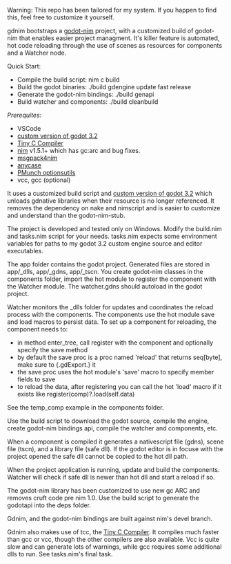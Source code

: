 Warning: This repo has been tailored for my system. If you happen to find this,
feel free to customize it yourself.

gdnim bootstraps a [godot-nim](https://github.com/pragmagic/godot-nim) project,
with a customized build of godot-nim that enables easier project managment. It's
killer feature is automated, hot code reloading through the use of scenes as
resources for components and a Watcher node.

Quick Start:
 - Compile the build script: nim c build
 - Build the godot binaries: ./build gdengine update fast release
 - Generate the godot-nim bindings: ./build genapi
 - Build watcher and components: ./build cleanbuild

*Prerequites:*
  - VSCode
  - [custom version of godot 3.2](https://github.com/geekrelief/godot/tree/3.2_custom)
  - [Tiny C Compiler](https://github.com/mirror/tinycc)
  - [nim](https://github.com/nim-lang/Nim) v1.5.1+ which has gc:arc and bug fixes.
  - [msgpack4nim](https://nimble.directory/pkg/msgpack4nim)
  - [anycase](https://nimble.directory/pkg/anycase)
  - [PMunch optionsutils](https://github.com/PMunch/nim-optionsutils)
  - vcc, gcc (optional)

It uses a customized build script and [custom version of godot 3.2](https://github.com/geekrelief/godot/tree/3.2_custom) which unloads gdnative libraries when their resource is no longer
referenced. It removes the dependency on nake and nimscript and is easier to
customize and understand than the godot-nim-stub.

The project is developed and tested only on Windows.
Modify the build.nim and tasks.nim script for your needs.
tasks.nim expects some environment variables for paths
to my godot 3.2 custom engine source and editor executables.

The app folder contains the godot project. Generated files are stored in
app/_dlls, app/_gdns, app/_tscn.  You create godot-nim classes in the components
folder, import the hot module to register the component with the Watcher module.
The watcher.gdns should autoload in the godot project.

Watcher monitors the _dlls folder for updates and coordinates the reload process
with the components. The components use the hot module save and load macros to
persist data. To set up a component for reloading, the component needs to:
 - in method enter_tree, call register with the component and optionally specify the save method
 - by default the save proc is a proc named 'reload' that returns seq[byte], make sure to {.gdExport.} it
 - the save proc uses the hot module's 'save' macro to specify member fields to save
 - to reload the data, after registering you can call the hot 'load' macro if it exists like register(comp)?.load(self.data)

See the temp_comp example in the components folder.

Use the build script to download the godot source, compile the engine, create
godot-nim bindings api, compile the watcher and components, etc.

When a component is compiled it generates a nativescript file (gdns),
scene file (tscn), and a library file (safe dll). If the godot editor is in
focuse with the project opened the safe dll cannot be copied to the hot dll path.

When the project application is running, update and build the components.
Watcher will check if safe dll is newer than hot dll and start a reload if so.

The godot-nim library has been customized to use new gc ARC and removes
cruft code pre nim 1.0. Use the build script to generate the godotapi into the
deps folder.

Gdnim, and the godot-nim bindings are built against nim's devel branch.

Gdnim also makes use of tcc, the [Tiny C Compiler](https://github.com/mirror/tinycc).
It compiles much faster than gcc or vcc, though the other compilers are also
available.  Vcc is quite slow and can generate lots of warnings, while gcc
requires some additional dlls to run. See tasks.nim's final task.
